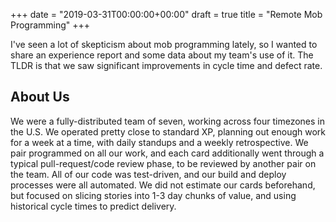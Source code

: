 +++
date = "2019-03-31T00:00:00+00:00"
draft = true 
title = "Remote Mob Programming"
+++

I've seen a lot of skepticism about mob programming lately, so I wanted to share an experience report and some data about my team's use of it.  The TLDR is that we saw significant improvements in cycle time and defect rate.

## About Us

We were a fully-distributed team of seven, working across four timezones in the U.S.  We operated pretty close to standard XP, planning out enough work for a week at a time, with daily standups and a weekly retrospective.  We pair programmed on all our work, and each card additionally went through a typical pull-request/code review phase, to be reviewed by another pair on the team.  All of our code was test-driven, and our build and deploy processes were all automated.  We did not estimate our cards beforehand, but focused on slicing stories into 1-3 day chunks of value, and using historical cycle times to predict delivery.